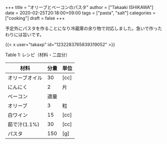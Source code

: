 +++
title = "オリーブとベーコンのパスタ"
author = ["Takaaki ISHIKAWA"]
date = 2020-02-25T20:18:00+09:00
tags = ["pasta", "salt"]
categories = ["cooking"]
draft = false
+++

予定外にパスタを作ることになり冷蔵庫の余り物で対応しました。急いで作ったわりには旨いです。  

{{< x user="takaxp" id="1232283765839319052" >}}  

<div class="table-caption">
  <span class="table-number">Table 1</span>:
  レシピ（材料・二皿分）
</div>

| 材料      | 分量 | 単位 |
|---------|----|----|
| オリーブオイル | 30  | [cc] |
| にんにく  | 2   | 片   |
| ベーコン  | 適量 |      |
| オリーブ  | 3   | 粒   |
| 白ワイン  | 15  | [cc] |
| 茹で汁(1.1%) | 30  | [cc] |
| パスタ    | 150 | [g]  |
